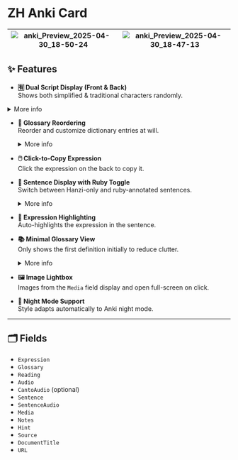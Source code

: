 # ZH Anki Card

| ![anki_Preview_2025-04-30_18-50-24](https://github.com/user-attachments/assets/648b2d93-e89d-41c1-bd18-3f87c93c0d0b) | ![anki_Preview_2025-04-30_18-47-13](https://github.com/user-attachments/assets/27728e63-63b6-496b-9191-949e0744871b) |
| :------------------------------------------------------------------------------------------------------------------: | :------------------------------------------------------------------------------------------------------------------: |

## ✨ Features

- **🈶 Dual Script Display (Front & Back)**  
  Shows both simplified & traditional characters randomly.

<details>
<summary>More info</summary>

Requires [CC-CEDICT](https://github.com/MarvNC/cc-cedict-yomitan/) +
[Yomitan](https://yomitan.wiki/). Dual script display appears on both sides of
the card using dictionary parsing.

</details>

- **📖 Glossary Reordering**  
  Reorder and customize dictionary entries at will.

  <details>
  <summary>More info</summary>

  - Modify the `GLOSSARY_ORDER` variable (Regex-based) to reorder glossary
    entries.
  - Bold a dictionary name (`Ctrl + B`) to make it show first for a specific
    card.

  </details>

- **🖱️ Click-to-Copy Expression**  
  Click the expression on the back to copy it.

- **💬 Sentence Display with Ruby Toggle**  
  Switch between Hanzi-only and ruby-annotated sentences.

  <details>
  <summary>More info</summary>

  Requires `SentenceReading` field. Toggle button switches between plain Hanzi
  and version with ruby/furigana.

  </details>

- **🌟 Expression Highlighting**  
  Auto-highlights the expression in the sentence.

- **📚 Minimal Glossary View**  
  Only shows the first definition initially to reduce clutter.

  <details>
  <summary>More info</summary>

  Click the glossary header to expand and reveal all definitions.

  </details>

- **🖼️ Image Lightbox**  
  Images from the `Media` field display and open full-screen on click.

- **🌙 Night Mode Support**  
  Style adapts automatically to Anki night mode.

---

## 🗂️ Fields

- `Expression`
- `Glossary`
- `Reading`
- `Audio`
- `CantoAudio` (optional)
- `Sentence`
- `SentenceAudio`
- `Media`
- `Notes`
- `Hint`
- `Source`
- `DocumentTitle`
- `URL`
